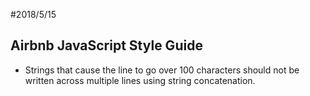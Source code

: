#2018/5/15

## Airbnb JavaScript Style Guide

* Strings that cause the line to go over 100 characters should not be written across multiple lines using string concatenation.

